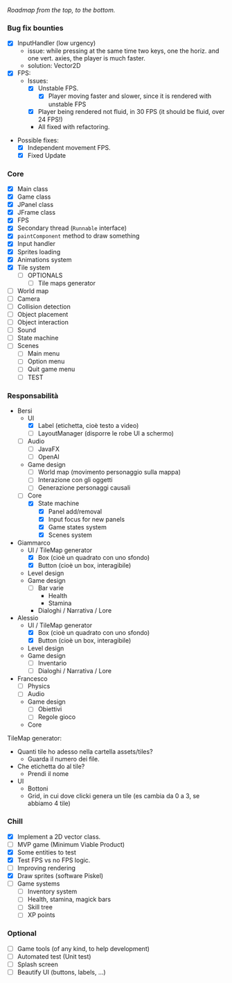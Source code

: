 _Roadmap from the top, to the bottom._
### Bug fix bounties
- [X] InputHandler (low urgency)
  - issue: while pressing at the same time two keys, one the horiz. and one vert. axies, the player is much faster.
  - solution: Vector2D
- [X] FPS:
  - Issues:
    - [x] Unstable FPS.
      - [x] Player moving faster and slower, since it is rendered with unstable FPS
    - [x] Player being rendered not fluid, in 30 FPS (it should be fluid, over 24 FPS!)
    - All fixed with refactoring. 
- Possible fixes:
  - [x] Independent movement FPS.
  - [x] Fixed Update
### Core
- [x] Main class
- [x] Game class
- [x] JPanel class
- [x] JFrame class
- [x] FPS
- [x] Secondary thread (`Runnable` interface)
- [x] `paintComponent` method to draw something
- [x] Input handler
- [x] Sprites loading
- [x] Animations system
- [x] Tile system
  - [ ] OPTIONALS
    - [ ] Tile maps generator
- [ ] World map
- [ ] Camera
- [ ] Collision detection
- [ ] Object placement
- [ ] Object interaction
- [ ] Sound
- [ ] State machine
- [ ] Scenes
  - [ ] Main menu
  - [ ] Option menu
  - [ ] Quit game menu
  - [ ] TEST

### Responsabilità
- Bersi
  - UI 
    - [x] Label (etichetta, cioè testo a video)
    - [ ] LayoutManager (disporre le robe UI a schermo)
  - [ ] Audio
    - [ ] JavaFX
    - [ ] OpenAl
  - Game design
    - [ ] World map (movimento personaggio sulla mappa)
    - [ ] Interazione con gli oggetti
    - [ ] Generazione personaggi causali
  - [ ] Core
    - [x] State machine
      - [x] Panel add/removal
      - [x] Input focus for new panels
      - [x] Game states system
      - [x] Scenes system
- Giammarco
  - UI / TileMap generator
    - [x] Box (cioè un quadrato con uno sfondo)
    - [x] Button (cioè un box, interagibile)
  - Level design
  - Game design
    - [ ] Bar varie
      - Health
      - Stamina
    - Dialoghi / Narrativa / Lore
- Alessio
  - UI / TileMap generator
    - [x] Box (cioè un quadrato con uno sfondo)
    - [x] Button (cioè un box, interagibile)
  - Level design
  - Game design
    - [ ] Inventario
    - [ ] Dialoghi / Narrativa / Lore
- Francesco
  - [ ] Physics
  - [ ] Audio
  - Game design
    - [ ] Obiettivi
    - [ ] Regole gioco
  - Core

TileMap generator:
- Quanti tile ho adesso nella cartella assets/tiles?
  - Guarda il numero dei file.
- Che etichetta do al tile?
  - Prendi il nome
- UI
  - Bottoni
  - Grid, in cui dove clicki genera un tile (es cambia da 0 a 3, se abbiamo 4 tile)

### Chill
- [x] Implement a 2D vector class.
- [ ] MVP game (Minimum Viable Product)
- [x] Some entities to test
- [x] Test FPS vs no FPS logic.
- [ ] Improving rendering
- [x] Draw sprites (software Piskel)
- [ ] Game systems
  - [ ] Inventory system
  - [ ] Health, stamina, magick bars
  - [ ] Skill tree
  - [ ] XP points
### Optional
- [ ] Game tools (of any kind, to help development)
- [ ] Automated test (Unit test)
- [ ] Splash screen
- [ ] Beautify UI (buttons, labels, ...)

